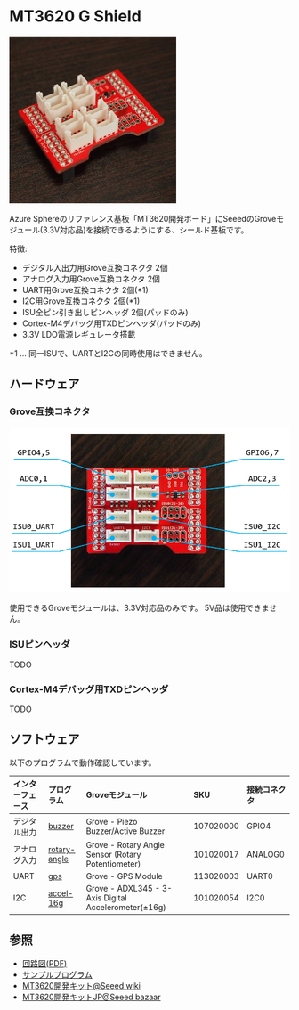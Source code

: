 ﻿# MT3620 G Shield

<img src="media/1.jpg" width="300">

Azure Sphereのリファレンス基板「MT3620開発ボード」にSeeedのGroveモジュール(3.3V対応品)を接続できるようにする、シールド基板です。

特徴:
* デジタル入出力用Grove互換コネクタ 2個
* アナログ入力用Grove互換コネクタ 2個
* UART用Grove互換コネクタ 2個(*1)
* I2C用Grove互換コネクタ 2個(*1)
* ISU全ピン引き出しピンヘッダ 2個(パッドのみ)
* Cortex-M4デバッグ用TXDピンヘッダ(パッドのみ)
* 3.3V LDO電源レギュレータ搭載

*1 ... 同一ISUで、UARTとI2Cの同時使用はできません。

## ハードウェア

### Grove互換コネクタ

<img src="media/2.png" width="600">

使用できるGroveモジュールは、3.3V対応品のみです。
5V品は使用できません。

### ISUピンヘッダ

TODO

### Cortex-M4デバッグ用TXDピンヘッダ

TODO

## ソフトウェア

以下のプログラムで動作確認しています。

|インターフェース|プログラム|Groveモジュール|SKU|接続コネクタ|
|:--|:--|:--|:--|:--|
|デジタル出力|[buzzer](samples/buzzer)|Grove - Piezo Buzzer/Active Buzzer|107020000|GPIO4|
|アナログ入力|[rotary-angle](samples/rotary-angle)|Grove - Rotary Angle Sensor (Rotary Potentiometer)|101020017|ANALOG0|
|UART|[gps](samples/gps)|Grove - GPS Module|113020003|UART0|
|I2C|[accel-16g](samples/accel-16g)|Grove - ADXL345 - 3-Axis Digital Accelerometer(±16g)|101020054|I2C0|



## 参照

* [回路図(PDF)](hardware/mt3620-g-shield-schematic.v1.pdf)
* [サンプルプログラム](samples)
* [MT3620開発キット@Seeed wiki](https://wiki.seeedstudio.com/Azure_Sphere_MT3620_Development_Kit/)
* [MT3620開発キットJP@Seeed bazaar](https://www.seeedstudio.com/Azure-Sphere-MT3620-Development-Kit-JP-Version-p-3135.html)
